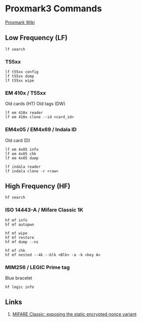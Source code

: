 # Proxmark3 Commands

[Proxmark Wiki](https://github.com/Proxmark/proxmark3/wiki)

## Low Frequency (LF)
```
lf search
```

### T55xx
```
lf t55xx config
lf t55xx dump
lf t55xx wipe
```

### EM 410x / T55xx
Old cards (HT)
Old tags (DW) 
```
lf em 410x reader
lf em 410x clone --id <card_id>
```

### EM4x05 / EM4x69 / Indala ID
Old card (D)
```
lf em 4x05 info
lf em 4x05 chk
lf em 4x05 dump

lf indala reader
lf indala clone -r <raw>
```

## High  Frequency (HF)
```
hf search
```

### ISO 14443-A / Mifare Classic 1K
```
hf mf info
hf mf autopwn

hf mf wipe
hf mf restore
hf mf dump --ns

hf mf chk
hf mf nested --4k --blk <Blk> -a -k <key A>
```

### MIM256 / LEGIC Prime tag
Blue bracelet
```
hf legic info
```

## Links
1. [MIFARE Classic: exposing the static encrypted nonce variant](https://eprint.iacr.org/2024/1275.pdf)
